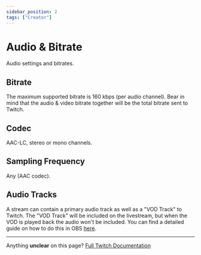 ```yaml
---
sidebar_position: 2
tags: ["Creator"]
---
```


# Audio & Bitrate
Audio settings and bitrates.

## Bitrate
The maximum supported bitrate is 160 kbps (per audio channel). Bear in mind that the audio & video bitrate together will be the total bitrate sent to Twitch.

## Codec
AAC-LC, stereo or mono channels.

## Sampling Frequency
Any (AAC codec).

## Audio Tracks
A stream can contain a primary audio track as well as a "VOD Track" to Twitch. The "VOD Track" will be included on the livestream, but when the VOD is played back the audio won't be included. You can find a detailed guide on how to do this in OBS [here](https://obsproject.com/kb/twitch-vod-track-guide).

---
Anything **unclear** on this page? [Full Twitch Documentation](https://help.twitch.tv/s/article/broadcasting-guidelines)